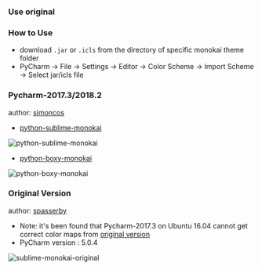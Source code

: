 ### Use original

### How to Use

- download `.jar` or `.icls` from the directory of specific monokai theme folder
- PyCharm -> File -> Settings -> Editor -> Color Scheme -> Import Scheme -> Select jar/icls file

### Pycharm-2017.3/2018.2

author: [simoncos](https://github.com/simoncos)

- [python-sublime-monokai](python-sublime-monokai)

![python-sublime-monokai](python-sublime-monokai/python-sublime-monokai.png)

- [python-boxy-monokai](python-boxy-monokai)

![python-boxy-monokai](python-boxy-monokai/python-boxy-monokai.png)

### Original Version

author: [spasserby](https://github.com/spasserby)

- Note: it's been found that Pycharm-2017.3 on Ubuntu 16.04 cannot get correct color maps from [original version](original)
- PyCharm version : 5.0.4

![sublime-monokai-original](original/PyCharm-monokai.jpg)
